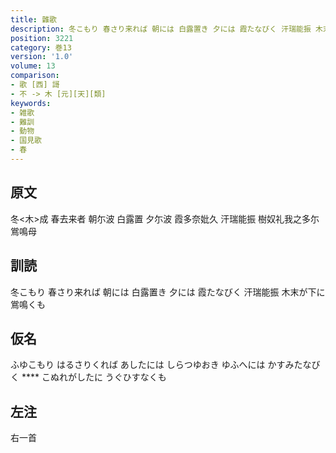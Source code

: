 ```yaml
---
title: 雜歌
description: 冬こもり 春さり来れば 朝には 白露置き 夕には 霞たなびく 汗瑞能振 木末が下に 鴬鳴くも
position: 3221
category: 巻13
version: '1.0'
volume: 13
comparison:
- 歌 [西] 謌
- 不 -> 木 [元][天][類]
keywords:
- 雑歌
- 難訓
- 動物
- 国見歌
- 春
---
```


## 原文

冬<木>成 春去来者 朝尓波 白露置 夕尓波 霞多奈妣久 汗瑞能振 樹奴礼我之多尓 鴬鳴母

## 訓読

冬こもり 春さり来れば 朝には 白露置き 夕には 霞たなびく 汗瑞能振 木末が下に 鴬鳴くも

## 仮名

ふゆこもり はるさりくれば あしたには しらつゆおき ゆふへには かすみたなびく **** こぬれがしたに うぐひすなくも

## 左注

右一首
